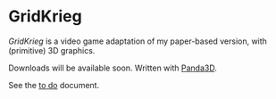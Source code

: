 # GridKrieg
_GridKrieg_ is a video game adaptation of my paper-based version, with (primitive) 3D graphics.

Downloads will be available soon. Written with [Panda3D](https://panda3d.org).

See the [to do](todo.md) document.
